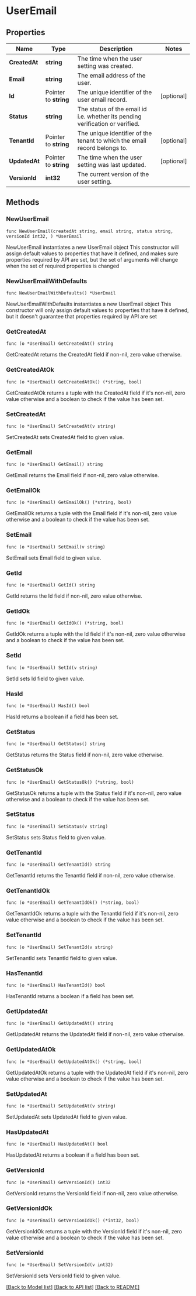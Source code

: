 # UserEmail

## Properties

Name | Type | Description | Notes
------------ | ------------- | ------------- | -------------
**CreatedAt** | **string** | The time when the user setting was created. | 
**Email** | **string** | The email address of the user. | 
**Id** | Pointer to **string** | The unique identifier of the user email record. | [optional] 
**Status** | **string** | The status of the email id i.e. whether its pending verification or verified. | 
**TenantId** | Pointer to **string** | The unique identifier of the tenant to which the email record belongs to. | [optional] 
**UpdatedAt** | Pointer to **string** | The time when the user setting was last updated. | [optional] 
**VersionId** | **int32** | The current version of the user setting. | 

## Methods

### NewUserEmail

`func NewUserEmail(createdAt string, email string, status string, versionId int32, ) *UserEmail`

NewUserEmail instantiates a new UserEmail object
This constructor will assign default values to properties that have it defined,
and makes sure properties required by API are set, but the set of arguments
will change when the set of required properties is changed

### NewUserEmailWithDefaults

`func NewUserEmailWithDefaults() *UserEmail`

NewUserEmailWithDefaults instantiates a new UserEmail object
This constructor will only assign default values to properties that have it defined,
but it doesn't guarantee that properties required by API are set

### GetCreatedAt

`func (o *UserEmail) GetCreatedAt() string`

GetCreatedAt returns the CreatedAt field if non-nil, zero value otherwise.

### GetCreatedAtOk

`func (o *UserEmail) GetCreatedAtOk() (*string, bool)`

GetCreatedAtOk returns a tuple with the CreatedAt field if it's non-nil, zero value otherwise
and a boolean to check if the value has been set.

### SetCreatedAt

`func (o *UserEmail) SetCreatedAt(v string)`

SetCreatedAt sets CreatedAt field to given value.


### GetEmail

`func (o *UserEmail) GetEmail() string`

GetEmail returns the Email field if non-nil, zero value otherwise.

### GetEmailOk

`func (o *UserEmail) GetEmailOk() (*string, bool)`

GetEmailOk returns a tuple with the Email field if it's non-nil, zero value otherwise
and a boolean to check if the value has been set.

### SetEmail

`func (o *UserEmail) SetEmail(v string)`

SetEmail sets Email field to given value.


### GetId

`func (o *UserEmail) GetId() string`

GetId returns the Id field if non-nil, zero value otherwise.

### GetIdOk

`func (o *UserEmail) GetIdOk() (*string, bool)`

GetIdOk returns a tuple with the Id field if it's non-nil, zero value otherwise
and a boolean to check if the value has been set.

### SetId

`func (o *UserEmail) SetId(v string)`

SetId sets Id field to given value.

### HasId

`func (o *UserEmail) HasId() bool`

HasId returns a boolean if a field has been set.

### GetStatus

`func (o *UserEmail) GetStatus() string`

GetStatus returns the Status field if non-nil, zero value otherwise.

### GetStatusOk

`func (o *UserEmail) GetStatusOk() (*string, bool)`

GetStatusOk returns a tuple with the Status field if it's non-nil, zero value otherwise
and a boolean to check if the value has been set.

### SetStatus

`func (o *UserEmail) SetStatus(v string)`

SetStatus sets Status field to given value.


### GetTenantId

`func (o *UserEmail) GetTenantId() string`

GetTenantId returns the TenantId field if non-nil, zero value otherwise.

### GetTenantIdOk

`func (o *UserEmail) GetTenantIdOk() (*string, bool)`

GetTenantIdOk returns a tuple with the TenantId field if it's non-nil, zero value otherwise
and a boolean to check if the value has been set.

### SetTenantId

`func (o *UserEmail) SetTenantId(v string)`

SetTenantId sets TenantId field to given value.

### HasTenantId

`func (o *UserEmail) HasTenantId() bool`

HasTenantId returns a boolean if a field has been set.

### GetUpdatedAt

`func (o *UserEmail) GetUpdatedAt() string`

GetUpdatedAt returns the UpdatedAt field if non-nil, zero value otherwise.

### GetUpdatedAtOk

`func (o *UserEmail) GetUpdatedAtOk() (*string, bool)`

GetUpdatedAtOk returns a tuple with the UpdatedAt field if it's non-nil, zero value otherwise
and a boolean to check if the value has been set.

### SetUpdatedAt

`func (o *UserEmail) SetUpdatedAt(v string)`

SetUpdatedAt sets UpdatedAt field to given value.

### HasUpdatedAt

`func (o *UserEmail) HasUpdatedAt() bool`

HasUpdatedAt returns a boolean if a field has been set.

### GetVersionId

`func (o *UserEmail) GetVersionId() int32`

GetVersionId returns the VersionId field if non-nil, zero value otherwise.

### GetVersionIdOk

`func (o *UserEmail) GetVersionIdOk() (*int32, bool)`

GetVersionIdOk returns a tuple with the VersionId field if it's non-nil, zero value otherwise
and a boolean to check if the value has been set.

### SetVersionId

`func (o *UserEmail) SetVersionId(v int32)`

SetVersionId sets VersionId field to given value.



[[Back to Model list]](../README.md#documentation-for-models) [[Back to API list]](../README.md#documentation-for-api-endpoints) [[Back to README]](../README.md)


